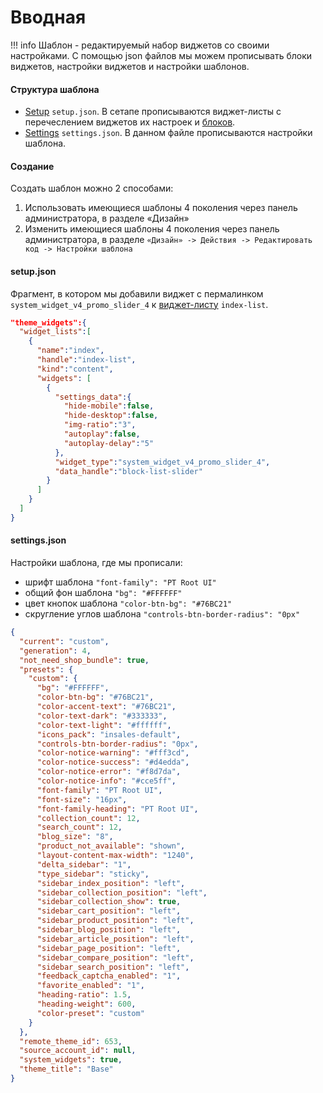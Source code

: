 # Вводная

!!! info
    Шаблон - редактируемый набор виджетов со своими настройками. 
    С помощью json файлов мы можем прописывать блоки виджетов, настройки виджетов и настройки шаблонов.


#### Структура шаблона

- <a href="/4%20поколение/Шаблон/setup.json/">Setup</a>  `setup.json`. В сетапе прописываются виджет-листы с перечеслением виджетов их настроек и <a href="/4%20поколение/Виджеты/info/#SimpleWidgetType">блоков</a>.
- <a href="/4%20поколение/Шаблон/settings.json/">Settings</a>  `settings.json`. В данном файле прописываются настройки шаблона.


#### Создание

Создать шаблон можно 2 способами:

1. Использовать имеющиеся шаблоны 4 поколения через панель администратора, в разделе «Дизайн»
2. Изменить имеющиеся шаблоны 4 поколения через панель администратора, в разделе `«Дизайн» -> Действия -> Редактировать код -> Настройки шаблона`


#### setup.json

Фрагмент, в котором мы добавили виджет с пермалинком `system_widget_v4_promo_slider_4` к <a href="/4%20поколение/Виджеты/#ListWidgetInfo">виджет-листу</a> `index-list`.

```json
"theme_widgets":{
  "widget_lists":[
    {
      "name":"index",
      "handle":"index-list",
      "kind":"content",
      "widgets": [
        {
          "settings_data":{
            "hide-mobile":false,
            "hide-desktop":false,
            "img-ratio":"3",
            "autoplay":false,
            "autoplay-delay":"5"
          },
          "widget_type":"system_widget_v4_promo_slider_4",
          "data_handle":"block-list-slider"
        }
      ]
    }
  ]
}
```




#### settings.json

Настройки шаблона, где мы прописали:

- шрифт шаблона `"font-family": "PT Root UI"`
- общий фон шаблона `"bg": "#FFFFFF"`
- цвет кнопок шаблона `"color-btn-bg": "#76BC21"`
- скругление углов шаблона `"controls-btn-border-radius": "0px"`

```json
{
  "current": "custom",
  "generation": 4,
  "not_need_shop_bundle": true,
  "presets": {
    "custom": {
      "bg": "#FFFFFF",
      "color-btn-bg": "#76BC21",
      "color-accent-text": "#76BC21",
      "color-text-dark": "#333333",
      "color-text-light": "#ffffff",
      "icons_pack": "insales-default",
      "controls-btn-border-radius": "0px",
      "color-notice-warning": "#fff3cd",
      "color-notice-success": "#d4edda",
      "color-notice-error": "#f8d7da",
      "color-notice-info": "#cce5ff",
      "font-family": "PT Root UI",
      "font-size": "16px",
      "font-family-heading": "PT Root UI",
      "collection_count": 12,
      "search_count": 12,
      "blog_size": "8",
      "product_not_available": "shown",
      "layout-content-max-width": "1240",
      "delta_sidebar": "1",
      "type_sidebar": "sticky",
      "sidebar_index_position": "left",
      "sidebar_collection_position": "left",
      "sidebar_collection_show": true,
      "sidebar_cart_position": "left",
      "sidebar_product_position": "left",
      "sidebar_blog_position": "left",
      "sidebar_article_position": "left",
      "sidebar_page_position": "left",
      "sidebar_compare_position": "left",
      "sidebar_search_position": "left",
      "feedback_captcha_enabled": "1",
      "favorite_enabled": "1",
      "heading-ratio": 1.5,
      "heading-weight": 600,
      "color-preset": "custom"
    }
  },
  "remote_theme_id": 653,
  "source_account_id": null,
  "system_widgets": true,
  "theme_title": "Base"
}
```
